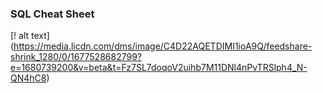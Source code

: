 ### SQL Cheat Sheet
[! alt text] (https://media.licdn.com/dms/image/C4D22AQETDIMI1ioA9Q/feedshare-shrink_1280/0/1677528682799?e=1680739200&v=beta&t=Fz7SL7doqoV2uihb7M11DNl4nPvTRSlph4_N-QN4hC8)
